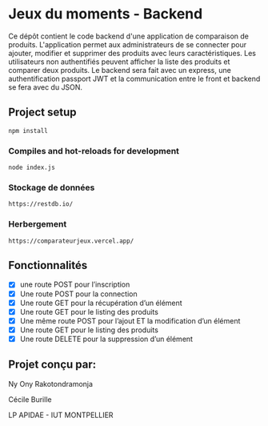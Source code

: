 # Jeux du moments - Backend

Ce dépôt contient le code backend d'une application de comparaison de produits. L'application permet aux administrateurs de se connecter pour ajouter, modifier et supprimer des produits avec leurs caractéristiques. 
Les utilisateurs non authentifiés peuvent afficher la liste des produits et comparer deux produits.
Le backend sera fait avec un express, une authentification passport JWT et la communication entre le front et backend se fera avec du JSON.

## Project setup
```
npm install
```

### Compiles and hot-reloads for development
```
node index.js
```
### Stockage de données
```
https://restdb.io/
```

### Herbergement
```
https://comparateurjeux.vercel.app/
```


## Fonctionnalités
-[x] une route POST pour l’inscription
-[x] Une route POST pour la connection
-[x] Une route GET pour la récupération d’un élément
-[x] Une route GET pour le listing des produits
-[x] Une même route POST pour l’ajout ET la modification d’un élément
-[x] Une route GET pour le listing des produits
-[x] Une route DELETE pour la suppression d’un élément

## Projet conçu par:
Ny Ony Rakotondramonja

Cécile Burille

LP APIDAE - IUT MONTPELLIER